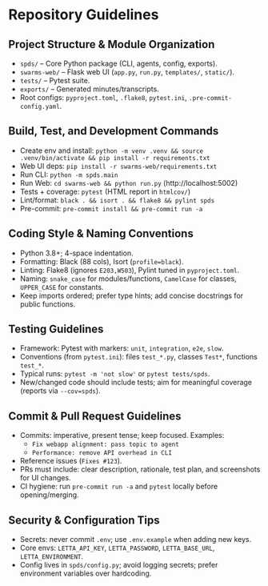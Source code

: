 # Repository Guidelines

## Project Structure & Module Organization
- `spds/` – Core Python package (CLI, agents, config, exports).
- `swarms-web/` – Flask web UI (`app.py`, `run.py`, `templates/`, `static/`).
- `tests/` – Pytest suite.
- `exports/` – Generated minutes/transcripts.
- Root configs: `pyproject.toml`, `.flake8`, `pytest.ini`, `.pre-commit-config.yaml`.

## Build, Test, and Development Commands
- Create env and install: `python -m venv .venv && source .venv/bin/activate && pip install -r requirements.txt`
- Web UI deps: `pip install -r swarms-web/requirements.txt`
- Run CLI: `python -m spds.main`
- Run Web: `cd swarms-web && python run.py` (http://localhost:5002)
- Tests + coverage: `pytest` (HTML report in `htmlcov/`)
- Lint/format: `black . && isort . && flake8 && pylint spds`
- Pre-commit: `pre-commit install && pre-commit run -a`

## Coding Style & Naming Conventions
- Python 3.8+; 4-space indentation.
- Formatting: Black (88 cols), Isort (`profile=black`).
- Linting: Flake8 (ignores `E203,W503`), Pylint tuned in `pyproject.toml`.
- Naming: `snake_case` for modules/functions, `CamelCase` for classes, `UPPER_CASE` for constants.
- Keep imports ordered; prefer type hints; add concise docstrings for public functions.

## Testing Guidelines
- Framework: Pytest with markers: `unit`, `integration`, `e2e`, `slow`.
- Conventions (from `pytest.ini`): files `test_*.py`, classes `Test*`, functions `test_*`.
- Typical runs: `pytest -m 'not slow'` or `pytest tests/spds`.
- New/changed code should include tests; aim for meaningful coverage (reports via `--cov=spds`).

## Commit & Pull Request Guidelines
- Commits: imperative, present tense; keep focused. Examples:
  - `Fix webapp alignment: pass topic to agent`
  - `Performance: remove API overhead in CLI`
- Reference issues (`Fixes #123`).
- PRs must include: clear description, rationale, test plan, and screenshots for UI changes.
- CI hygiene: run `pre-commit run -a` and `pytest` locally before opening/merging.

## Security & Configuration Tips
- Secrets: never commit `.env`; use `.env.example` when adding new keys.
- Core envs: `LETTA_API_KEY`, `LETTA_PASSWORD`, `LETTA_BASE_URL`, `LETTA_ENVIRONMENT`.
- Config lives in `spds/config.py`; avoid logging secrets; prefer environment variables over hardcoding.

